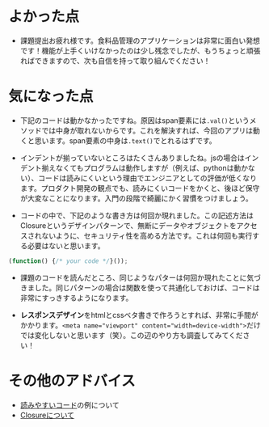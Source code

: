 # よかった点
- 課題提出お疲れ様です。食料品管理のアプリケーションは非常に面白い発想です！機能が上手くいけなかったのは少し残念でしたが、もうちょっと頑張ればできますので、次も自信を持って取り組んでください！


# 気になった点
- 下記のコードは動かなかったですね。原因はspan要素には`.val()`というメソッドでは中身が取れないからです。これを解決すれば、今回のアプリは動くと思います。span要素の中身は`.text()`でとれるはずです。

- インデントが揃っていないところはたくさんありましたね。jsの場合はインデント揃えなくてもプログラムは動作しますが（例えば、pythonは動かない）、コードは読みにくいという理由でエンジニアとしての評価が低くなります。プロダクト開発の観点でも、読みにくいコードをかくと、後ほど保守が大変なことになります。入門の段階で綺麗にかく習慣をつけましょう。

- コードの中で、下記のような書き方は何回か現れました。この記述方法はClosureというデザインパターンで、無断にデータやオブジェクトをアクセスされないように、セキュリティ性を高める方法です。これは何回も実行する必要はないと思います。
```javascript
(function() {/* your code */}());
```
- 課題のコードを読んだところ、同じようなパターは何回か現れたことに気づきました。同じパターンの場合は関数を使って共通化しておけば、コードは非常にすっきするようになります。

- **レスポンスデザイン**をhtmlとcssベタ書きで作ろうとすれば、非常に手間がかかります。`<meta name="viewport" content="width=device-width">`だけでは変化しないと思います（笑）。この辺のやり方も調査してみてください！

# その他のアドバイス
- [読みやすいコード](https://qiita.com/nekoneko-wanwan/items/ace9464da1b35c7ec4d6)の例について
- [Closureについて](https://qiita.com/takeharu/items/4975031faf6f7baf077a)